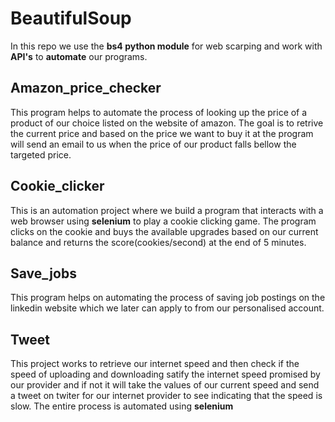 # BeautifulSoup
In this repo we use the **bs4 python module** for web scarping and work with **API's** to **automate** our programs.

## Amazon_price_checker
This program helps to automate the process of looking up the price of a product of our choice listed on the website of amazon. The goal is to retrive the current price and based on the price we want to buy it at the program will send an email to us when the price of our product falls bellow the targeted price.

## Cookie_clicker
This is an automation project where we build a program that interacts with a web browser using **selenium** to play a cookie clicking game. The program clicks on the cookie and buys the available upgrades based on our current balance and returns the score(cookies/second) at the end of 5 minutes.

## Save_jobs
This program helps on automating the process of saving job postings on the linkedin website which we later can  apply to from our personalised account.

## Tweet
This project works to retrieve our internet speed and then check if the speed of uploading and downloading satify the internet speed promised by our provider and if not it will take the values of our current speed and send a tweet on twiter for our internet provider to see indicating that the speed is slow. The entire process is automated using **selenium**